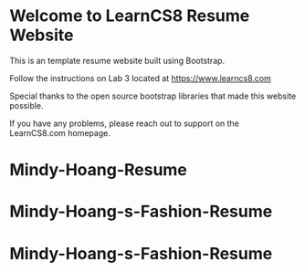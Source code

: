 
# Welcome to LearnCS8 Resume Website

This is an template resume website built using Bootstrap. 

Follow the instructions on Lab 3 located at https://www.learncs8.com 

Special thanks to the open source bootstrap libraries that made this website possible.

If you have any problems, please reach out to support on the LearnCS8.com homepage.
# Mindy-Hoang-Resume
# Mindy-Hoang-s-Fashion-Resume
# Mindy-Hoang-s-Fashion-Resume
